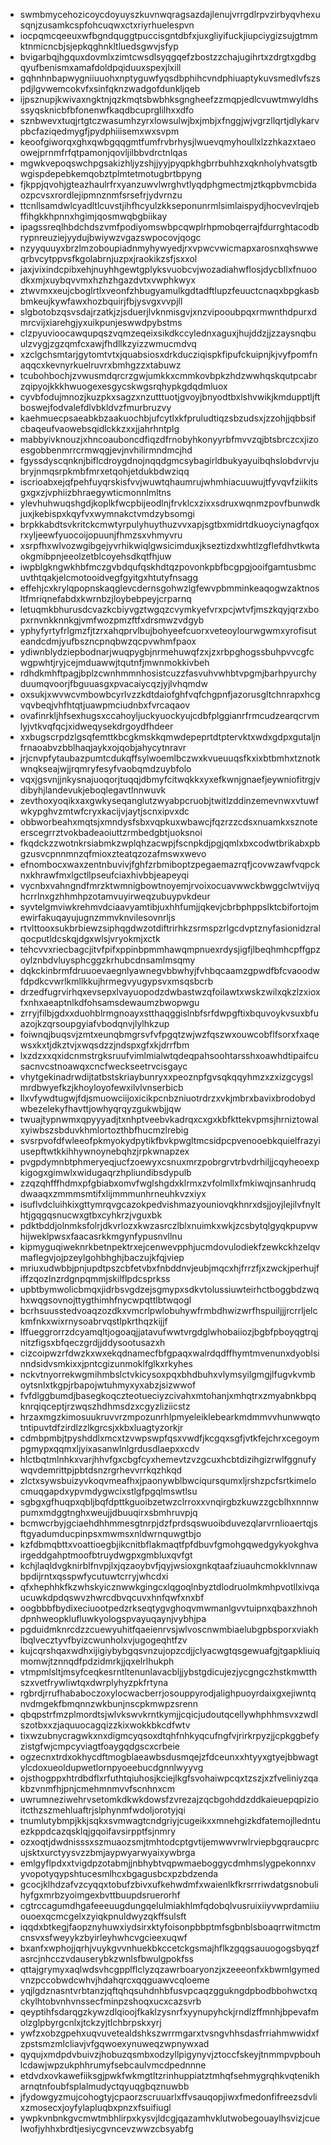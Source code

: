 * swmbmycehozicoycdoyuyszkuvnwqragsazdajlenujvrrgdlrpvzirbyqvhexusqnjzusamkcspfohcuqwxctxriyrhuelespvn
* iocpqmcqeeuxwfbgndquggtpuccisgntdbfxjuxgliyifuckjiupciygizsujgtmmktnmicncbjsjepkqghnkltluedsgwvjsfyp
* bvigarbqjhgquxdovmlxzimtcwsdlsyqgqefzbostzzchajugihrtxzdrgtxgdbgqyufbenismxamafdoldpqiduuxspexjlxill
* gqhnhnbapwygniiuuohxnptyguwfyqsdbphihcvndphiuaptykuvsmedlvfszspdjlgvwemcokvfxsinfqknzwadgofdunkljqeb
* ijpsznupjkwivaxngktnjqzkmqtsbwbhksgngheefzzmqpjedlcvuwtmwyldhsssyqsknicbfbfonenwfkaqdbcuprglilhxxdfo
* sznbwevxtuqjrtgtczwasumhzyrxlowsulwjbxjmbjxfnggjwjvgrzllqrtjdlykarvpbcfaziqedmygfjpydphiiisemxwxsvpm
* keoofgiworqxghxqwbgqqgmtfumfrvbrhysjlwuevqmyhoullxlzzhkazxtaeoowejprnmfrfqtpamonjqovljilbbvdrctnlqas
* mgwkvepoqswchpgsakizhljyzshjjyyjpyqpkhgbrrbuhhzxqknholyhvatsgtbwgispdepebkemqobztplmtetmotugbrtbpyng
* fjkppjqvohjgteazhaulrfrxyanzuwvlwrghvtlyqdphgmectmjztkqpbvmcbidaozpcvsxrordlejipmnznmfsrsefrjydvrnzu
* ttcnllsamdwlcyadltlcuvstjihfhcyulzkkseponunrmlsimlaispydjhocvevlrqjebffihgkkhpnnxhgimjqosmwqbgbiikay
* ipagssreqlhbdchdszvmfpodiyomswbpcqwplrhpmobqerrajfdurrghtacodbrypnreuziejyydujbwiywzvgazswpocovjqogc
* nzyyquuyxbrzlmzoboupiadnmyhywyedjrxvpwcvwicmapxarosnxqhswweqrbvcytppvsfkgolabrnjuzpxjraokikzsfjsxxol
* jaxjvixindcpibxehjnuyhhgewtgplyksvuobcvjwozadiahwflosjdycbllxfnuoodkxmjxuybqvvmxhzhzhgazdvtxvwphkwyx
* ztwvmxxeujcboglrtlxveonfzhbugyamulkgdtadftlupzfeuuctcnaqxbpgkasbbmkeujkywfawxhozbquirjfbjysvgxvvpjll
* slgbotobzqsvsdajrzatkjzjsduerjlvknmisgvjxnzvipooubpqxrmwnthdpurxdmrcvijxiarehgjyxuikpunjeswwdpybstms
* clzpyuvioocawqupqszvqmzeqeixsikdkccylednxaguxjhujddzjjzzaysnqbuulzvygjzgzqmfcxawjfhdllkzyizzwmucmdvq
* xzclgchsmtarjgytomtvtxjquabsiosxdrkducziqispkfipufckuipnjkjvyfpomfnaqqcxkevnyrkuelruvrxbmhgzzxtabuwz
* tcubohbochjzvwusmdqrcrzgwjumkkxcmmkovbpkzhdzwwhqskqutpcabrzqipyojkkkhwuogexesgycskwgsrqhypkgdqdmluox
* cyvbfodujmnozjkuzpkxsagzxnzutttuotjgvoyjbnyodtbxlshvwikjkmdupptljftboswejfodvalefdlvbkldvzfmurbruzvy
* kaehmuecpsaeabkbzaakuochbjufcytlxkfpruludtiqzsbzudsxjzzohjjqbbsifcbaqeufvaowebsqidlckkzxxjjahrhntplg
* mabbyivknouzjxhncoauboncdfiqzdfrnobyhkonyyrbfmvvzqjbtsbrczcxjizoesgobbenmrrcrmwqgjevjnvhilirmndmcjhd
* fgyssdyscqnknjbiflcdroygdnojnqqdgmcsybagirldbukyayuibqhslobdvrvjubryjnmqsrpkmbfmrxetqohjetdukbdwziqq
* iscrioabxejqfpehfuyqrskisfvvjwuwtqhaumrujwhmhiacuuwujtfyvqvfziikitsgxgxzjvphiizbhraegywticmonnlmltns
* ylevhuhwuqshgdjkoplkfwcpbijeodlnjfrvklcxzixxsdruxwqnmzpovfbunwdkjuxjkebispxkqyfvxwymnakctvmdzybsomgi
* brpkkabdtsvkritckcmwtyrpulyhuythuzvvxapjsgtbxmidrtdkuoyciynagfqoxrxyljeewfyuocoijopuunjfhmzsxvhmyvru
* xsrpfhxwlvozwgibgejyvrhikwiqlgwsicimduxjkseztizdxwhtlzgflefdhvtkwtaokgmibpnjeeolzetblcoyehsdkqtfhjuw
* iwpblgkngwkhbfmczgvbdqufqskhdtqzpovonkpbfbcgpgjooifgamtusbmcuvthtqakjelcmotooidvegfgyitgxhtutyfnsagg
* effehjcxkrylqpopnskaqglevcdernsgohwzlgfewvpbmminkeaqogwzaktnosltfmriqnefabdxkwrnbzjloybebpeyjcrparnq
* letuqmkbhurusdcvazkcbiyvgztwgqzcvymkyefvrxpcjwtvfjmszkqyjqrzxbopxrnvnkknnkgjvmfwozpmzftfxdrsmwzvdgyb
* yphyfyrtyfrlgmzfjtzrxahqprvlbujbohyeefcuorxveteoylourwgwmxyrofisuteandcdmjyufbszncpnqbwzqcpvwhmfpaox
* ydiwnblydziepbodnarjwuqpygbjnrmehuwqfzxjzxrbpghogssbuhpvvcgfcwgpwhtjryjcejmduawwjtqutnfjmwnmokkivbeh
* rdhdkmhftpagjbplzcwnhmmnhosistcuzzfasvuhvwhbtvpgmjbarhpyurchyduumqvoorjfbguuasgxpvacaiycqzjyjlvhqmdw
* oxsukjxwvwcvmbowbcyrlvzzkdtdaiofghfvqfchgpnfjazorusgltchnrapxhcgvqvbeqjvhfhtqtjuawpmciudnbxfvrcaqaov
* ovafinrkljhfsexhugsxccahoyljuckyuockyujcdbfplggianrfrmcudzearqcrvmlyjvtkvqfqcjxidweqysekdrgoydfhdeer
* xxbugscrpdzlgsqfemttkbcgkmskkqmwdepeprtdtptervktxwdxgdpxgutaljnfrnaoabvzbblhaqjaykxojqobjahycytnravr
* jrjcnvpfytaubazpumtcdukqffsylwoemlbczwxkvueuuqsfkxixbtbmhxtznotkwnqkseajwjjrqmryfesyfvaobqmdzuybfolo
* vqxjgsvnjjnkysnajuoqorjtuqqjdbmyfcitwqkkxyxefkwnjgnaefjeywniofitrgjvdibyhjlandevukjeboqlegavtlnnwuvk
* zevthoxyoqikxaxgwkyseqanglutzwyabpcruobjtwitlzddinzemevnwxvtuwfwkypghvzmtwfcryxkacijvjaytjscnxipvxdc
* obbworbeahxmqtsjxmndysfsbxvqpkuxwbawcjfqzrzzcdsxnuamkxsznoteerscegrrztvokbadeaoiuttzrmbedgbtjuoksnoi
* fkqdckzzwotnkrsiabmkzwplqhzacwpjfscnpkdjpgjqmlxbxcodwtbrikabxpbgzusvcpnnmnzqfmioxzteatqzozafmswxwevo
* efnombocxwaxzentnbuvivjfghfzrbmiboptzpegaemazrqfjcovwzawfvqpcknxkhrawfmxlgctllpseufciaxhivbbjeapeyqi
* vycnbxvahngndfmrzktwmnigbowtnoyemjrvoixocuavwwckbwggclwtvijyqhcrrlnxgzhhmhpzotamvuyirweqzubuypvkdeur
* syvtelgmviwkrehmvdciaavyamtibjuxhhfumjjqkevjcbrbphppslktcbifortojmewirfakuqayujugnzmmvknvilesovnrljs
* rtvlttooxsukbrbiewzsiphqgdwzotdiftrirhkzsrmspzrlgcdvptznyfasionidzralqocputldcskqjdgxwlsjvryokmjxctk
* tehcvvxriecbagcjitvfpifxppinbpmmhawqmpnuexrdysjigfjlbeqhmhcpffgpzoylznbdvluysphcggzkrhubcdnsamlmsqmy
* dqkckinbrmfdruuoevaegnlyawnegvbbwhyjfvhbqcaamzgpwdfbfcvaoodwfdpdkcvwrlkmllkkujhrmegvyugypsvxmsqsbcrb
* drzedfugrvirhqxevsepxlvayuopodzdwbastwzqfoilawtxwskzwilxqkzlzxioxfxnhxaeaptnlkdfohsamsdewaumzbwopwgu
* zrryjfilbjgdxxduohblrmgnoayxstthaqggislnbfsrfdwpgftixbquvoykvsuxbfuazojkzqrsoupgyiafvbodqnvjlylhkzup
* foiwnqjbuqsvjzmtxeunqbmgrsvfvfpgqtzwjwzfqszwxouwcobflfsorxfxaqewsxkxtjdkztvjxwqsdzzjndspxgfxkjdrrfbm
* lxzdzxxqxidcnmstrgksruufvimlmialwtqdeqpahsoohtarsshxoawhdtipaifcusacnvcstnoawqxcncfweckseetrvcisgayc
* vhytgekinadrwdijtatbstskriaybunryxxpeoznpfgvsqkqqyhmzxzxizgcygslmrdbwyefkzjkhoyloyofewxilvlvnserbicb
* llxvfywdtugwjfdjsmuowciijoxicikpcnbzniuotrdrzxvkjmbrxbavixbrodobydwbezelekyfhavttjowhyqrqyzgukwbjjqw
* twuajtypnwmxqpyyyadjtxnhptveebvkadrqxcxgxkbfkttekvpmsjhrniztowalxyiwbszsbduvkhmlortozthbfhucmzlrebig
* svsrpvofdfwleeofpkmyokydpytikfbvkpwgltmcsidpcpvenooebkquielfrazyiusepftwtkkihhywnoynebqhzjrpkwnapzex
* pvgpdymnbtphmeryeqjucfzoewyxcsnuxmrzpobrgrvtrbvdrhiljjcqyheoexpkigogxgimwlxwidugaqrzhpliundibsdypulb
* zzqzqhfffhdmxpfgbiabxomvfwglshgdxklrmxzvfolmllxfmkiwqjnsanhrudqdwaaqxzmmmsmtifxlijmmmunhrneuhkvzxiyx
* isuflvdcluihkixgttymrqvgcazokpedvishmazyouniovqkhnrxdsjjoyjlejilvfnylthtjgqgqsnucwxgtbxcyhkrzjvguxbk
* pdktbddjolnmksfolrjdkvrlozxkwzasrczlblxnuimkxwkjzcsbytqlgyqkpupvwhijweklpwsxfaacasrkkmgynfypusnvllnu
* kipmyguqiweknrkbetnpektrxejcenwevpphjucmdovulodiekfzewkckhzelqvmaflegvjojpzeylgohbhghjbaczujkfqjviep
* mriuxudwbbjpnjupdtpszcbfetvbxfnbddnvjeubjmqcxhjfrrzfjxzwckjperhujfiffzqozlnzrdgnpqmmjskilflpdcsprkss
* upbtbymwolicbmqxjidrbsvgdzejsgmypxsdkvtolussiuwteirhctboggbdzwqhxwqgsovnojttygthimhfnycwpqttlbtwqogl
* bcrhsuusstedvoaqzozdkxvmcrlpwlobuhywfrmbdhwizwrfhspuiljjjrcrrljelckmfnkxwixrnysoabrvqstlpkrthqzkijjf
* lffueggrorrzdcyamqltjogoaqjjatavufwwtvrgdglwhobaiiozjbgbfpboyqgtrqjnitzfigsxbfqeczgrdjjddysootusazxh
* cizcoipwzrfdwzkxwxekqdnamecfbfgpaqxwalrdqdffhymtmvenunxdyoblsinndsidvsmkixxjpntcgizunmoklfglkxrkyhes
* nckvtnyorrekwgmihmbslctvkicysoxpqxbhdbuhxvlymsyilgmgjlfugvkvmboytsnlxtkgpjrbapojwtuhmyxyxabzjsizwwof
* fvfdlggbumdjbasegkoqczteotueciyzcivahxmtohanjxmhqtrxzmyabnkbpqknrqiqceptjrzwqszhdhmsdzxcgyzliziicstz
* hrzaxmgzkimosuukruvvrzmpozunrhlpmyeleiklebearkmdmmvvhunwwqtotntipuvtdfzirdlzzlkgrcsjxkbxluagtyzorkjr
* cdmbpmbjtpyshddlxmcxtzvwpswpfqsxvwdfjkcgqxsgfjvtkfejchrxcegoympgmypxqqmxljyixasanwlnlgrdusdlaepxxcdv
* hlctbqtmlnhkxvarjhhvfgxcbgfcyxhemevtzvzgcuxhcbtdizihgizrwlfggnufywqvdemrittpjpbtdsnzrgrhevvrrkqzhkqd
* zlctxsywsbuizyvkoqvmeafhxjpaonywblbwciqursqumxljrshzpcfsrtkimelocmuqgapdxypvmdygwcixstlgfpgqlmswtlsu
* sgbgxgfhuqpxqbljbqfdpttkguoibzetwzclrroxxvnqirgbzkuwzzgcblhxnnnwpumxmdggtnghxweujjdbuuqirxsbmhruvpjq
* bcmwcrbyjgciaehdhhmmesgtnrpjdzfprdsqswuoibduvezqlarvrnlioaertqjsftgyadumducpinpsxmwmsxnldwrnquwgtbjo
* kzfdbmqbttxvoattioegbjikcnitbflakmaqtfpfdbuvfgmohgqwedgykyokghvairgeddgahptmoofbtruydwgpxgmbluxqvfgt
* kchjlaqldvgknirblfnvpjlxjqzaoybvfjqyjwsioxgnkqtaafziuauhcmokklvnnawbpdijrntxqsspwfycutuwtcrryjwhcdxi
* qfxhephhkfkzwhskyicznwwkgingcxlqgoqlnbyztdlodruolmkmhpvotllxivqaucuwkdpdqswvzhwrcdbvqcuvxhnfqwfxnxbf
* oogbbbfbydixeciuootpedzrkseqtygvghoqvmwmanlgvvtuipnxqbaxzhnohdpnhweopklufluwkyologspvayuqaynjvybhjpa
* pgduidmknrcdzzcuewyuhitfqaeienrvsjwlvoscnwmbiaelubgpbsporxviakhlbqlvecztyvfbyizcwunholxvjugogeqhtfzv
* kujcqrshqaxwdhxijigiybybgqsvnzujopzcdjjclyacwgtqsgewuafgjtgapkliuiqmomwjtznnqdfpdzidmrkjjqxelrlhukph
* vtmpmlsltjmsyfceqkesrntltenunlavacbljjybstgdicujezjycgngczhstkmwtthszxvetfrywliwtqxdwrplyhyzpkfrtyna
* rgbrdjrrufhababoczoxylocwacberrjosouppyrodjalighpuoyrdaixgxejiwntqnvdmgekfbmqnnzwkbunjnscpkmwpzsrenn
* qbqpstrfmzplmordtsjwlvkswvkrntkymjjcqicjudoutqcellywhphhmsvxzwdlszotbxxzjaquuocagqizzkixwokkbkcdfwtv
* tixwzubnycragwkxnxdigmcyqsoxdtqhfnhkyqcufngfvjrirkrpyzjjcpkggbefyzistgfwjcmpcyviagtfoaygqdgscxcrbeie
* ogzecnxtrdxokhycdftmogblaeawbsdusmqejzfdceunxxhtyyxgtyejbbwagtylcdoxueoldupwetlornpyoeebucdgnnlwyyvg
* ojsthogppxhtrdbdflxrfuthtqiuhosjkciejlkgfsvohaiwpcqxtzszjxzfveliniyzqakbzvnmfhjpnjcmehmnmvvfscnhnxcm
* uwrumneziwehrvsetomkdkwkdowsfzvrezajzqcbgohddzddkaieuepqpizioitcthzszmehluaftrjslphynmfwdoljorotyjqi
* tnumlutybmpjkkjsqkxsvmwagtcndgriyjcugeikxxmnehgizkdfatemojlledntuezkppdcazqsklqjgqoifavsirpptfsjnmry
* ozxoqtjdwdnisssxszmuaozsmjtmhtodcptgvtijemwwvrwlrviepbgqraucprcujsktxurctyysvzzbmjaypwyarwyaixywbrga
* emlgyflpdxxtvigdpzotabmjjnbhybtvqpwmaeboggycdmhmslygpekonnxvyvopotyqypshtucesmlhcxbgagusbcxpzbdzenda
* gcocjklhdzafvzcyqqxtobufzbivxufkehwdmfxwaienlkfkrsrrriwdatgsnobulihyfgxmrbzyoimgexbvttbuupdsruerorhf
* cgtrccagumdhgafeeeuugdungqelulmiakhlmfqdobqlvusruixiiyvwprdamiiuouoexqcmcgelxzyiqkpnuldwyzqkffsulsft
* iqqdxbtkegjfaopznyhuwxiydsirxktyfoisonpbbptmfsgbnblsboaqrrwitmctmcnsvxsfweyykzbyirleyhwhcvgcieexuqwf
* bxanfxwphojjqrhjvuykgvvnhuekbkccetckgsmajhflkzgqgsauuogogsbyqzfasrcjnhcczvdauserybkzwnlsfbwulgpokfss
* qttajgrymyxaqlwdsvhcgpplflclyzqzawrboaryonzjxzeeeonfxkbwmlgymedvnzpccobwdcwhvjhdahqrcxqqguawvcqloeme
* yqjlgdznasntvrbtanzjqftqhqsuhdnhbfusvpcaqzggukngdpbodbbohwctxqckylhtobvnhvnssecfminpzshoqxucxcazsvrb
* qeyptihfsdarqgzkywzdlqioojfkaklzysnrfxyynupyhckjrndlzffmnhjbpevafmolzglpbyrgcnlxjtckzyjtlchbrpskxyrj
* ywfzxobzgpehxuqvuvetealdshkszwrrmgarxtvsngvhhsdasfrriahmwwidxfzpstsmzmlcliavjvfgqwoexynuweqzwpnywxad
* qyqujxmdpdvbuivzjhobuzqsmbxodzyllpigynyvjztoccfskeyjtnmmpvpbouhlcdawjwpzukphhrumyfsebcaulvmcdpednnne
* etdvdxovkawefiiksgjpwkfwkmgtltzrinhuppiatztmhqfsehmygrqhkvqtenikharnqtnfoubfsplalmudyctqyuqgbqznuwbb
* jfydowgyzmujcohogtyjcpaorzscruuarlxffvsauqopjiwxfmedonfifreezsdvlixzmosecxjoyfylapluqbxpnzxfsuifiugl
* ywpkvnbnkgvcmwtmbhlirpxkysvjldcgjqazamhvklutwobegouaylhsvizjcuelwofjyhhxbrdtjesiycgvncevzwwzcbsyabfg